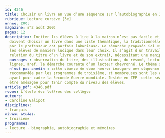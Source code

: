 ```yaml
---
id: 4346
title: Choisir un livre en vue d’une séquence sur l’autobiographie en 3e
rubrique: Lecture cursive [3e]
annee: 2001
magazine: n°2 août 2001
pages: 12
description: Inciter les élèves à lire à la maison n’est pas facile et, lorsqu’ils
  doivent choisir un livre dans une liste thématique, la traditionnelle présentation
  par le professeur est parfois laborieuse. La démarche proposée ici vise à guider
  les élèves de manière ludique dans leur choix. Il s’agit d’un travail de mise en
  relation du titre d’un livre et de son extrait, nécessitant une manipulation des
  ouvrages : observation du titre, des illustrations, du résumé, lecture de quelques
  lignes… Bref, la démarche courante d’un lecteur chevronné. Le thème sélectionné
  n’est pas anodin : cette séance de deux heures inaugure une séquence sur l’autobiographie
  recommandée par les programmes de troisième, et nombreuses sont les autobiographies
  ayant pour cadre la Seconde Guerre mondiale. Testée en ZEP, cette séance peut facilement
  être aménagée pour tenir compte du niveau des élèves.
article_pdf: 4346.pdf
revue: L’école des lettres des collèges
auteurs:
- Caroline Galipot
disciplines:
- français
niveau_etudes:
- troisième
programmes:
- lecture - biographie, autobiographie et mémoires
---
```

